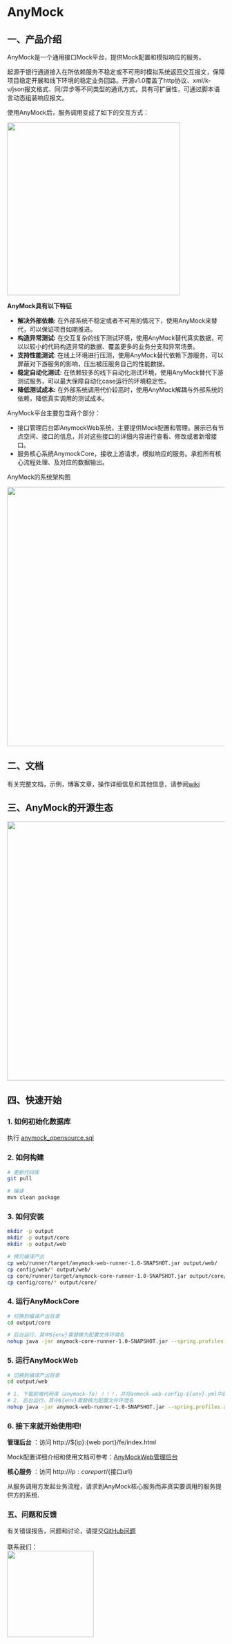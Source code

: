 # AnyMock

## 一、产品介绍

AnyMock是一个通用接口Mock平台，提供Mock配置和模拟响应的服务。

起源于银行通道接入在所依赖服务不稳定或不可用时模拟系统返回交互报文，保障项目稳定开展和线下环境的稳定业务回路。开源v1.0覆盖了http协议、xml/k-v/json报文格式、同/异步等不同类型的通讯方式，具有可扩展性，可通过脚本语言动态组装响应报文。


使用AnyMock后，服务调用变成了如下的交互方式：

<img src="https://github.com/duxiaoman/AnyMock/blob/master/img/mock.png" width="400" hegiht="400"/>


**AnyMock具有以下特征**
- **解决外部依赖:** 在外部系统不稳定或者不可用的情况下，使用AnyMock来替代，可以保证项目如期推进。
- **构造异常测试:** 在交互复杂的线下测试环境，使用AnyMock替代真实数据，可以以较小的代码构造异常的数据、覆盖更多的业务分支和异常场景。
- **支持性能测试:** 在线上环境进行压测，使用AnyMock替代依赖下游服务，可以屏蔽对下游服务的影响，压出被压服务自己的性能数据。
- **稳定自动化测试:** 在依赖较多的线下自动化测试环境，使用AnyMock替代下游测试服务，可以最大保障自动化case运行的环境稳定性。
- **降低测试成本:** 在外部系统调用代价较高时，使用AnyMock解耦与外部系统的依赖，降低真实调用的测试成本。


AnyMock平台主要包含两个部分：
- 接口管理后台即AnymockWeb系统，主要提供Mock配置和管理。展示已有节点空间、接口的信息，并对这些接口的详细内容进行查看、修改或者新增接口。
- 服务核心系统AnymockCore，接收上游请求，模拟响应的服务。承担所有核心流程处理、及对应的数据输出。


AnyMock的系统架构图


<img src="https://github.com/duxiaoman/AnyMock/blob/master/img/image2019-3-20_10-34-0%20(1).png" width="600" hegiht="600" />

## 二、文档

有关完整文档，示例，博客文章，操作详细信息和其他信息，请参阅[wiki](https://github.com/duxiaoman/AnyMock/wiki)



## 三、AnyMock的开源生态



<img src="https://github.com/duxiaoman/AnyMock/blob/master/img/image2019-3-12_10-25-49.png" width="600" hegiht="600"/>



## 四、快速开始

### 1. 如何初始化数据库
执行 [anymock_opensource.sql](https://github.com/duxiaoman/AnyMock/blob/master/anymock_opensource.sql)

### 2. 如何构建
```sh
# 更新代码库
git pull

# 编译
mvn clean package
```

### 3. 如何安装
```sh
mkdir -p output
mkdir -p output/core
mkdir -p output/web

# 拷贝编译产出
cp web/runner/target/anymock-web-runner-1.0-SNAPSHOT.jar output/web/
cp config/web/* output/web/
cp core/runner/target/anymock-core-runner-1.0-SNAPSHOT.jar output/core/
cp config/core/* output/core/
```

### 4. 运行AnyMockCore
```sh
# 切换到编译产出目录
cd output/core

# 后台运行，其中${env}需替换为配置文件环境名
nohup java -jar anymock-core-runner-1.0-SNAPSHOT.jar --spring.profiles.active=${env} >/dev/null 2>/dev/null &
```

### 5. 运行AnyMockWeb
```sh
# 切换到编译产出目录
cd output/web

# 1. 下载前端代码库（anymock-fe）！！！，并将anmock-web-config-${env}.yml中的fe.path修改为anymock-fe的dist目录地址
# 2. 后台运行，其中${env}需替换为配置文件环境名
nohup java -jar anymock-web-runner-1.0-SNAPSHOT.jar --spring.profiles.active=${env} >/dev/null 2>/dev/null &
```

### 6. 接下来就开始使用吧!

**管理后台** ：访问 http://${ip}:{web port}/fe/index.html 

Mock配置详细介绍和使用文档可参考：[AnyMockWeb管理后台
](https://github.com/duxiaoman/AnyMock/wiki/AnymockWeb%E7%AE%A1%E7%90%86%E5%90%8E%E5%8F%B0)



**核心服务** ：访问 http://${ip}:{core port}/${接口url}

从服务调用方发起业务流程，请求到AnyMock核心服务而非真实要调用的服务提供方的系统.



### 五、问题和反馈
有关错误报告，问题和讨论，请提交[GitHub问题](https://github.com/duxiaoman/AnyMock/issues)
<br>
<br>
联系我们：
<br><img src='https://github.com/duxiaoman/AnyMock/blob/master/img/wechat.jpeg' width='200'>




